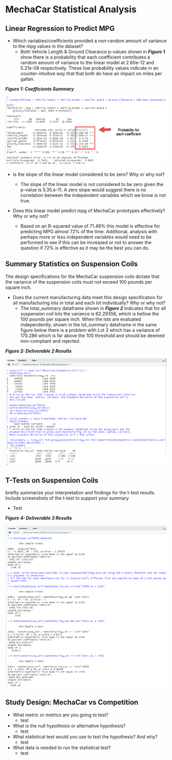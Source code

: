 # MechaCar Statistical Analysis

## Linear Regression to Predict MPG

- Which variables/coefficients provided a non-random amount of variance to the mpg values in the dataset?
  - Both Vehicle Length & Ground Clearance p-values shown in **_Figure 1_** show there is a probability that each coefficient contributes a random amount of variance to the linear model at 2.60e-12 and 5.21e-08 respectively.  These low probability values indicate in an counter-intuitive way that that both do have an impact on miles per gallan.

**_Figure 1: Coefficients Summary_**

![Coefficients Summary](/Images/Q1_probability.png)

- Is the slope of the linear model considered to be zero? Why or why not?
  - The slope of the linear model is not considered to be zero given the p-value is 5.35.e-11.  A zero slope would suggest there is no correlation between the independent variables which we know is not true.

- Does this linear model predict mpg of MechaCar prototypes effectively? Why or why not?
  - Based on an R-squared value of 71.49% this model is effective for predicting MPG almost 72% of the time.  Additional, analysis  with perhaps more or less independent variables would need to be performed to see if this can be increased or not to answer the question if 72% is effective as it may be the best you can do.
  

## Summary Statistics on Suspension Coils

The design specifications for the MechaCar suspension coils dictate that the variance of the suspension coils must not exceed 100 pounds per square inch. 

- Does the current manufacturing data meet this design specification for all manufacturing lots in total and each lot individually? Why or why not?
  - The total_summary dataframe shown in **_Figure 2_** indicates that for all suspension coil lots the variance is 62.29356, which is bellow the 100 pounds per square inch.  When the lots are evaluated independently, shown in the lot_summary dataframe in the same figure below there is a problem with Lot 3 which has a variance of 170.286 which is far above the 100 threshold and should be deemed non-compliant and rejected.

**_Figure 2: Deliverable 2 Results_**

![Summary Stats Suspension Coils](/Images/deliverable_2.png)

## T-Tests on Suspension Coils

briefly summarize your interpretation and findings for the t-test results. Include screenshots of the t-test to support your summary

- Test

**_Figure 4: Deliverable 3 Results_**

![T-Tests on Suspension Coils](/Images/deliverable_3.png)

## Study Design: MechaCar vs Competition


- What metric or metrics are you going to test?
  - test
- What is the null hypothesis or alternative hypothesis?
  - test
- What statistical test would you use to test the hypothesis? And why?
  - test
- What data is needed to run the statistical test?
  - test
